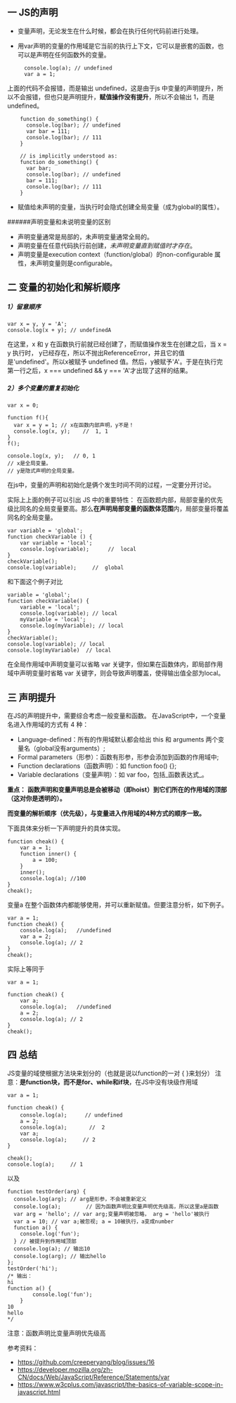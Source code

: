 

## 一 JS的声明

- 变量声明，无论发生在什么时候，都会在执行任何代码前进行处理。
- 用var声明的变量的作用域是它当前的执行上下文，它可以是嵌套的函数，也可以是声明在任何函数外的变量。



        console.log(a); // undefined
        var a = 1;
上面的代码不会报错，而是输出 undefined，这是由于js 中变量的声明提升，所以不会报错，但也只是声明提升，**赋值操作没有提升**，所以不会输出 1，而是undefined。


  		function do_something() {
          console.log(bar); // undefined
          var bar = 111;
          console.log(bar); // 111
        }
    
        // is implicitly understood as: 
        function do_something() {
   		  var bar;
  	      console.log(bar); // undefined
          bar = 111;
          console.log(bar); // 111
        }


- 赋值给未声明的变量，当执行时会隐式创建全局变量（成为global的属性）。

######声明变量和未说明变量的区别
- 声明变量通常是局部的，未声明变量通常全局的。
- 声明变量在任意代码执行前创建，*未声明变量直到赋值时才存在*。
- 声明变量是execution context（function/global）的non-configurable 属性，未声明变量则是configurable。

## 二 变量的初始化和解析顺序
##### 1）留意顺序
    var x = y, y = 'A';
    console.log(x + y); // undefinedA
在这里，x 和 y 在函数执行前就已经创建了，而赋值操作发生在创建之后，当 x = y 执行时， y已经存在，所以不抛出ReferenceError，并且它的值是'undefined'。所以x被赋予 undefined 值。然后，y被赋予'A'。于是在执行完第一行之后，x === undefined && y === 'A'才出现了这样的结果。
##### 2）多个变量的重复初始化

    var x = 0;

    function f(){
      var x = y = 1; // x在函数内部声明，y不是！
      console.log(x, y);    //  1, 1
    }
    f();

    console.log(x, y);   // 0, 1
    // x是全局变量。
    // y是隐式声明的全局变量。 
在js中，变量的声明和初始化是俩个发生时间不同的过程，一定要分开讨论。

实际上上面的例子可以引出 JS 中的重要特性：
  在函数题内部，局部变量的优先级比同名的全局变量要高。那么**在声明局部变量的函数体范围**内，局部变量将覆盖同名的全局变量。

    var variable = 'global';
    function checkVariable () {
    	var variable = 'local';
    	console.log(variable);      //  local
    }
    checkVariable();     
    console.log(variable);     //  global
和下面这个例子对比

    variable = 'global';
    function checkVariable() { 
	    variable = 'local';
    	console.log(variable); // local
        myVariable = 'local'; 
        console.log(myVariable); // local
    }
    checkVariable(); 
    console.log(variable); // local
    console.log(myVariable)  // local
在全局作用域中声明变量可以省略 var 关键字，但如果在函数体内，即局部作用域中声明变量时省略 var 关键字，则会导致声明覆盖，使得输出值全部为local。
## 三 声明提升
在JS的声明提升中，需要综合考虑一般变量和函数。
在JavaScript中，一个变量名进入作用域的方式有 4 种：

- Language-defined：所有的作用域默认都会给出 this 和 arguments 两个变量名（global没有arguments）;
- Formal parameters（形参）：函数有形参，形参会添加到函数的作用域中;
- Function declarations（函数声明）：如 function foo() {};
- Variable declarations（变量声明）：如 var foo，包括_函数表达式_。

**重点：** 
**函数声明和变量声明总是会被移动（即hoist）到它们所在的作用域的顶部（这对你是透明的）。**

**而变量的解析顺序（优先级），与变量进入作用域的4种方式的顺序一致。**

下面具体来分析一下声明提升的具体实现。

	function cheak() {
		var a = 1;
		function inner() {
			a = 100;
		}
		inner();
		console.log(a); //100
	}
	cheak();
变量a 在整个函数体内都能够使用，并可以重新赋值。但要注意分析，如下例子。

	var a = 1;
	function cheak() {
		console.log(a);   //undefined
		var a = 2;
		console.log(a); // 2
	}
	cheak();
实际上等同于

	var a = 1;

	function cheak() {
		var a;
		console.log(a);   //undefined
		a = 2;
		console.log(a); // 2
	}
	cheak();
## 四 总结
JS变量的域使根据方法块来划分的（也就是说以function的一对 { }来划分）
注意：**是function块，而不是for、while和if块**，在JS中没有块级作用域

	var a = 1;
	
	function cheak() {
		console.log(a);   　 // undefined
		a = 2;
		console.log(a);       //  2
		var a;
		console.log(a);     // 2
	}
	
	cheak();
	console.log(a);     // 1
以及


    function testOrder(arg) {
	  console.log(arg); // arg是形参，不会被重新定义
	  console.log(a);        // 因为函数声明比变量声明优先级高，所以这里a是函数
	  var arg = 'hello'; // var arg;变量声明被忽略， arg = 'hello'被执行
	  var a = 10; // var a;被忽视; a = 10被执行，a变成number
	  function a() {
	    console.log('fun');
	  } // 被提升到作用域顶部
	  console.log(a); // 输出10
	  console.log(arg); // 输出hello
	}; 
	testOrder('hi');
	/* 输出：
	hi 
	function a() {
	        console.log('fun');
	    }
	10 
	hello 
	*/
注意：函数声明比变量声明优先级高

参考资料：
- https://github.com/creeperyang/blog/issues/16
- https://developer.mozilla.org/zh-CN/docs/Web/JavaScript/Reference/Statements/var
- https://www.w3cplus.com/javascript/the-basics-of-variable-scope-in-javascript.html

